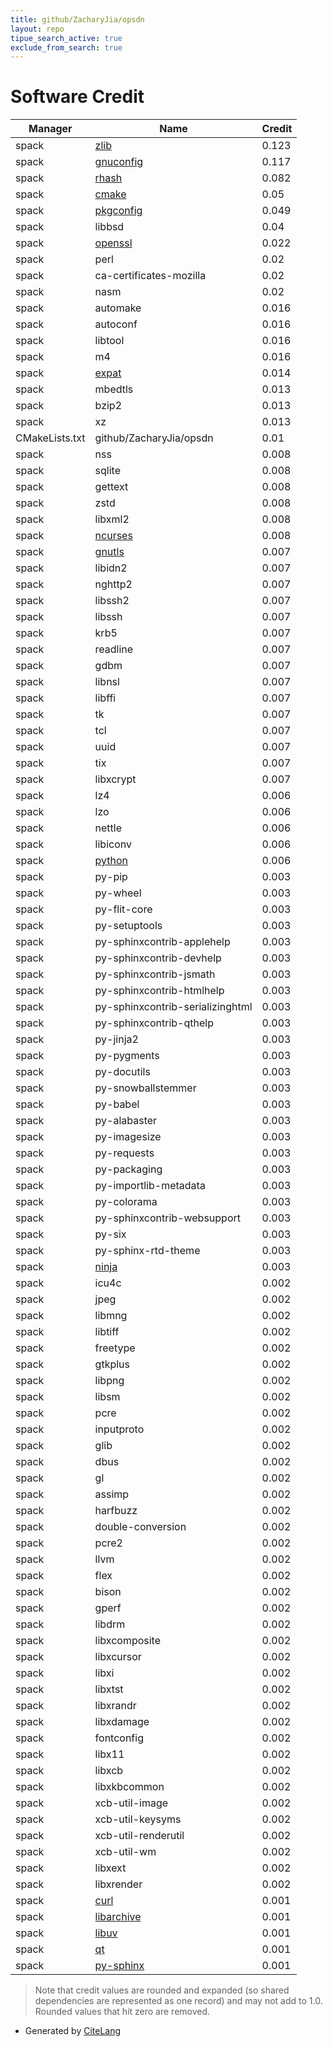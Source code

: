 ```yaml
---
title: github/ZacharyJia/opsdn
layout: repo
tipue_search_active: true
exclude_from_search: true
---
```

# Software Credit

|Manager|Name|Credit|
|-------|----|------|
|spack|[zlib](https://zlib.net)|0.123|
|spack|[gnuconfig](https://www.gnu.org/software/config/)|0.117|
|spack|[rhash](https://sourceforge.net/projects/rhash/)|0.082|
|spack|[cmake](https://www.cmake.org)|0.05|
|spack|[pkgconfig](http://pkgconf.org/)|0.049|
|spack|libbsd|0.04|
|spack|[openssl](https://www.openssl.org)|0.022|
|spack|perl|0.02|
|spack|ca-certificates-mozilla|0.02|
|spack|nasm|0.02|
|spack|automake|0.016|
|spack|autoconf|0.016|
|spack|libtool|0.016|
|spack|m4|0.016|
|spack|[expat](https://libexpat.github.io/)|0.014|
|spack|mbedtls|0.013|
|spack|bzip2|0.013|
|spack|xz|0.013|
|CMakeLists.txt|github/ZacharyJia/opsdn|0.01|
|spack|nss|0.008|
|spack|sqlite|0.008|
|spack|gettext|0.008|
|spack|zstd|0.008|
|spack|libxml2|0.008|
|spack|[ncurses](https://invisible-island.net/ncurses/ncurses.html)|0.008|
|spack|[gnutls](https://www.gnutls.org)|0.007|
|spack|libidn2|0.007|
|spack|nghttp2|0.007|
|spack|libssh2|0.007|
|spack|libssh|0.007|
|spack|krb5|0.007|
|spack|readline|0.007|
|spack|gdbm|0.007|
|spack|libnsl|0.007|
|spack|libffi|0.007|
|spack|tk|0.007|
|spack|tcl|0.007|
|spack|uuid|0.007|
|spack|tix|0.007|
|spack|libxcrypt|0.007|
|spack|lz4|0.006|
|spack|lzo|0.006|
|spack|nettle|0.006|
|spack|libiconv|0.006|
|spack|[python](https://www.python.org/)|0.006|
|spack|py-pip|0.003|
|spack|py-wheel|0.003|
|spack|py-flit-core|0.003|
|spack|py-setuptools|0.003|
|spack|py-sphinxcontrib-applehelp|0.003|
|spack|py-sphinxcontrib-devhelp|0.003|
|spack|py-sphinxcontrib-jsmath|0.003|
|spack|py-sphinxcontrib-htmlhelp|0.003|
|spack|py-sphinxcontrib-serializinghtml|0.003|
|spack|py-sphinxcontrib-qthelp|0.003|
|spack|py-jinja2|0.003|
|spack|py-pygments|0.003|
|spack|py-docutils|0.003|
|spack|py-snowballstemmer|0.003|
|spack|py-babel|0.003|
|spack|py-alabaster|0.003|
|spack|py-imagesize|0.003|
|spack|py-requests|0.003|
|spack|py-packaging|0.003|
|spack|py-importlib-metadata|0.003|
|spack|py-colorama|0.003|
|spack|py-sphinxcontrib-websupport|0.003|
|spack|py-six|0.003|
|spack|py-sphinx-rtd-theme|0.003|
|spack|[ninja](https://ninja-build.org/)|0.003|
|spack|icu4c|0.002|
|spack|jpeg|0.002|
|spack|libmng|0.002|
|spack|libtiff|0.002|
|spack|freetype|0.002|
|spack|gtkplus|0.002|
|spack|libpng|0.002|
|spack|libsm|0.002|
|spack|pcre|0.002|
|spack|inputproto|0.002|
|spack|glib|0.002|
|spack|dbus|0.002|
|spack|gl|0.002|
|spack|assimp|0.002|
|spack|harfbuzz|0.002|
|spack|double-conversion|0.002|
|spack|pcre2|0.002|
|spack|llvm|0.002|
|spack|flex|0.002|
|spack|bison|0.002|
|spack|gperf|0.002|
|spack|libdrm|0.002|
|spack|libxcomposite|0.002|
|spack|libxcursor|0.002|
|spack|libxi|0.002|
|spack|libxtst|0.002|
|spack|libxrandr|0.002|
|spack|libxdamage|0.002|
|spack|fontconfig|0.002|
|spack|libx11|0.002|
|spack|libxcb|0.002|
|spack|libxkbcommon|0.002|
|spack|xcb-util-image|0.002|
|spack|xcb-util-keysyms|0.002|
|spack|xcb-util-renderutil|0.002|
|spack|xcb-util-wm|0.002|
|spack|libxext|0.002|
|spack|libxrender|0.002|
|spack|[curl](https://curl.se/)|0.001|
|spack|[libarchive](https://www.libarchive.org)|0.001|
|spack|[libuv](https://libuv.org)|0.001|
|spack|[qt](https://qt.io)|0.001|
|spack|[py-sphinx](https://www.sphinx-doc.org/en/master/)|0.001|


> Note that credit values are rounded and expanded (so shared dependencies are represented as one record) and may not add to 1.0. Rounded values that hit zero are removed.


- Generated by [CiteLang](https://github.com/vsoch/citelang)
